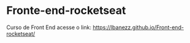 # Fronte-end-rocketseat
 Curso de Front End acesse o link: https://lbanezz.github.io/Front-end-rocketseat/
